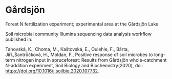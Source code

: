 # Gårdsjön

Forest N fertilization experiment; experimental area at the Gårdsjön Lake

Soil microbial community Illumina sequencing data analysis workflow published in: 

Tahovská, K., Choma, M., Kaštovská, E., Oulehle, F., Bárta, Jiří.,Šantrůčková, H., Moldan, F., Positive response of soil microbes to long-term nitrogen input in spruceforest: Results from Gårdsjön whole-catchment N-addition experiment, Soil Biology and Biochemistry(2020), doi: https://doi.org/10.1016/j.soilbio.2020.107732.
